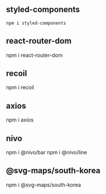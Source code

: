 ## styled-components

```
npm i styled-components
```

## react-router-dom

npm i react-router-dom

## recoil

npm i recoil

## axios

npm i axios

## nivo

npm i @nivo/bar
npm i @nivo/line

## @svg-maps/south-korea

npm i @svg-maps/south-korea
